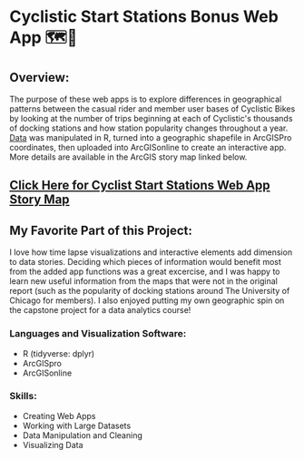 # Cyclistic Start Stations Bonus Web App 🗺️🌆

## Overview:

The purpose of these web apps is to explore differences in geographical patterns between the casual rider and member user bases of Cyclistic Bikes by looking at the number of trips beginning at each of Cyclistic's thousands of docking stations and how station popularity changes throughout a year. [Data](https://divvy-tripdata.s3.amazonaws.com/index.html) was manipulated in R, turned into a geographic shapefile in ArcGISPro coordinates, then uploaded into ArcGISonline to create an interactive app. More details are available in the ArcGIS story map linked below.

## [Click Here for Cyclist Start Stations Web App Story Map](https://arcg.is/DOCam1)

## My Favorite Part of this Project:

I love how time lapse visualizations and interactive elements add dimension to data stories. Deciding which pieces of information would benefit most from the added app functions was a great excercise, and I was happy to learn new useful information from the maps that were not in the original report (such as the popularity of docking stations around The University of Chicago for members). I also enjoyed putting my own geographic spin on the capstone project for a data analytics course!

### Languages and Visualization Software: 

- R (tidyverse: dplyr)
- ArcGISpro
- ArcGISonline

### Skills: 

- Creating Web Apps 
- Working with Large Datasets 
- Data Manipulation and Cleaning
- Visualizing Data
